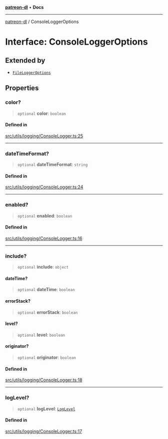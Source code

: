 [**patreon-dl**](../README.md) • **Docs**

***

[patreon-dl](../README.md) / ConsoleLoggerOptions

# Interface: ConsoleLoggerOptions

## Extended by

- [`FileLoggerOptions`](FileLoggerOptions.md)

## Properties

### color?

> `optional` **color**: `boolean`

#### Defined in

[src/utils/logging/ConsoleLogger.ts:25](https://github.com/patrickkfkan/patreon-dl/blob/0f374425151a1d535f98dea530b43394331b4977/src/utils/logging/ConsoleLogger.ts#L25)

***

### dateTimeFormat?

> `optional` **dateTimeFormat**: `string`

#### Defined in

[src/utils/logging/ConsoleLogger.ts:24](https://github.com/patrickkfkan/patreon-dl/blob/0f374425151a1d535f98dea530b43394331b4977/src/utils/logging/ConsoleLogger.ts#L24)

***

### enabled?

> `optional` **enabled**: `boolean`

#### Defined in

[src/utils/logging/ConsoleLogger.ts:16](https://github.com/patrickkfkan/patreon-dl/blob/0f374425151a1d535f98dea530b43394331b4977/src/utils/logging/ConsoleLogger.ts#L16)

***

### include?

> `optional` **include**: `object`

#### dateTime?

> `optional` **dateTime**: `boolean`

#### errorStack?

> `optional` **errorStack**: `boolean`

#### level?

> `optional` **level**: `boolean`

#### originator?

> `optional` **originator**: `boolean`

#### Defined in

[src/utils/logging/ConsoleLogger.ts:18](https://github.com/patrickkfkan/patreon-dl/blob/0f374425151a1d535f98dea530b43394331b4977/src/utils/logging/ConsoleLogger.ts#L18)

***

### logLevel?

> `optional` **logLevel**: [`LogLevel`](../type-aliases/LogLevel.md)

#### Defined in

[src/utils/logging/ConsoleLogger.ts:17](https://github.com/patrickkfkan/patreon-dl/blob/0f374425151a1d535f98dea530b43394331b4977/src/utils/logging/ConsoleLogger.ts#L17)
